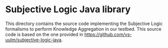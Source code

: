 # Subjective Logic Java library

This directory contains the source code implementing the Subjective Logic formalisms to perform Knowledge Aggregation in our testbed. This source code is based on the one provided in https://github.com/vs-uulm/subjective-logic-java.
